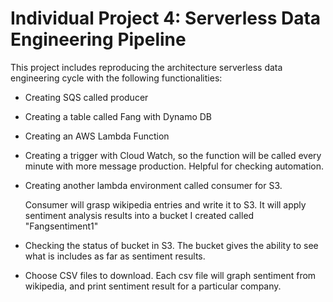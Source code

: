 # Individual Project 4: Serverless Data Engineering Pipeline

This project includes reproducing the architecture serverless data engineering cycle with the following functionalities:

 - Creating SQS called producer
 
 - Creating a table called Fang with Dynamo DB
 
 - Creating an AWS Lambda Function
 
 - Creating a trigger with Cloud Watch, so the function will be called every minute with more message production. Helpful for checking automation.
 
 - Creating another lambda environment called consumer for S3.
 
   Consumer will grasp wikipedia entries and write it to S3. It will apply sentiment analysis results into a bucket I created called "Fangsentiment1"
   
 - Checking the status of bucket in S3. The bucket gives the ability to see what is includes as far as sentiment results.
 
 - Choose CSV files to download. Each csv file will graph sentiment from wikipedia, and print sentiment result for a particular company.
